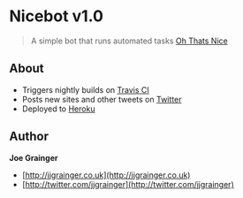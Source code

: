 # Nicebot v1.0

> A simple bot that runs automated tasks [Oh Thats Nice](https://ohthatsnice.net)

## About

* Triggers nightly builds on [Travis CI](https://travis-ci.org/jjgrainger/ohthatsnice)
* Posts new sites and other tweets on [Twitter](https://twitter.com/OhThatsNice_)
* Deployed to [Heroku](https://heroku.com)

## Author

**Joe Grainger**

* [http://jjgrainger.co.uk](http://jjgrainger.co.uk)
* [http://twitter.com/jjgrainger](http://twitter.com/jjgrainger)
